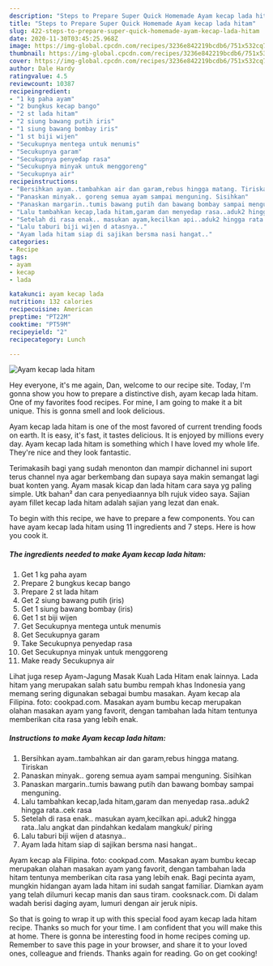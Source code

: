 ```yaml
---
description: "Steps to Prepare Super Quick Homemade Ayam kecap lada hitam"
title: "Steps to Prepare Super Quick Homemade Ayam kecap lada hitam"
slug: 422-steps-to-prepare-super-quick-homemade-ayam-kecap-lada-hitam
date: 2020-11-30T03:45:25.968Z
image: https://img-global.cpcdn.com/recipes/3236e842219bcdb6/751x532cq70/ayam-kecap-lada-hitam-foto-resep-utama.jpg
thumbnail: https://img-global.cpcdn.com/recipes/3236e842219bcdb6/751x532cq70/ayam-kecap-lada-hitam-foto-resep-utama.jpg
cover: https://img-global.cpcdn.com/recipes/3236e842219bcdb6/751x532cq70/ayam-kecap-lada-hitam-foto-resep-utama.jpg
author: Dale Hardy
ratingvalue: 4.5
reviewcount: 10387
recipeingredient:
- "1 kg paha ayam"
- "2 bungkus kecap bango"
- "2 st lada hitam"
- "2 siung bawang putih iris"
- "1 siung bawang bombay iris"
- "1 st biji wijen"
- "Secukupnya mentega untuk menumis"
- "Secukupnya garam"
- "Secukupnya penyedap rasa"
- "Secukupnya minyak untuk menggoreng"
- "Secukupnya air"
recipeinstructions:
- "Bersihkan ayam..tambahkan air dan garam,rebus hingga matang. Tiriskan"
- "Panaskan minyak.. goreng semua ayam sampai menguning. Sisihkan"
- "Panaskan margarin..tumis bawang putih dan bawang bombay sampai menguning."
- "Lalu tambahkan kecap,lada hitam,garam dan menyedap rasa..aduk2 hingga rata..cek rasa"
- "Setelah di rasa enak.. masukan ayam,kecilkan api..aduk2 hingga rata..lalu angkat dan pindahkan kedalam mangkuk/ piring"
- "Lalu taburi biji wijen d atasnya.."
- "Ayam lada hitam siap di sajikan bersma nasi hangat.."
categories:
- Recipe
tags:
- ayam
- kecap
- lada

katakunci: ayam kecap lada 
nutrition: 132 calories
recipecuisine: American
preptime: "PT22M"
cooktime: "PT59M"
recipeyield: "2"
recipecategory: Lunch

---
```



![Ayam kecap lada hitam](https://img-global.cpcdn.com/recipes/3236e842219bcdb6/751x532cq70/ayam-kecap-lada-hitam-foto-resep-utama.jpg)

Hey everyone, it's me again, Dan, welcome to our recipe site. Today, I'm gonna show you how to prepare a distinctive dish, ayam kecap lada hitam. One of my favorites food recipes. For mine, I am going to make it a bit unique. This is gonna smell and look delicious.

Ayam kecap lada hitam is one of the most favored of current trending foods on earth. It is easy, it's fast, it tastes delicious. It is enjoyed by millions every day. Ayam kecap lada hitam is something which I have loved my whole life. They're nice and they look fantastic.

Terimakasih bagi yang sudah menonton dan mampir dichannel ini suport terus channel nya agar berkembang dan supaya saya makin semangat lagi buat konten yang. Ayam masak kicap dan lada hitam cara saya yg paling simple. Utk bahan² dan cara penyediaannya blh rujuk video saya. Sajian ayam fillet kecap lada hitam adalah sajian yang lezat dan enak.


To begin with this recipe, we have to prepare a few components. You can have ayam kecap lada hitam using 11 ingredients and 7 steps. Here is how you cook it.

<!--inarticleads1-->

##### The ingredients needed to make Ayam kecap lada hitam:

1. Get 1 kg paha ayam
1. Prepare 2 bungkus kecap bango
1. Prepare 2 st lada hitam
1. Get 2 siung bawang putih (iris)
1. Get 1 siung bawang bombay (iris)
1. Get 1 st biji wijen
1. Get Secukupnya mentega untuk menumis
1. Get Secukupnya garam
1. Take Secukupnya penyedap rasa
1. Get Secukupnya minyak untuk menggoreng
1. Make ready Secukupnya air


Lihat juga resep Ayam-Jagung Masak Kuah Lada Hitam enak lainnya. Lada hitam yang merupakan salah satu bumbu rempah khas Indonesia yang memang sering digunakan sebagai bumbu masakan. Ayam kecap ala Filipina. foto: cookpad.com. Masakan ayam bumbu kecap merupakan olahan masakan ayam yang favorit, dengan tambahan lada hitam tentunya memberikan cita rasa yang lebih enak. 

<!--inarticleads2-->

##### Instructions to make Ayam kecap lada hitam:

1. Bersihkan ayam..tambahkan air dan garam,rebus hingga matang. Tiriskan
1. Panaskan minyak.. goreng semua ayam sampai menguning. Sisihkan
1. Panaskan margarin..tumis bawang putih dan bawang bombay sampai menguning.
1. Lalu tambahkan kecap,lada hitam,garam dan menyedap rasa..aduk2 hingga rata..cek rasa
1. Setelah di rasa enak.. masukan ayam,kecilkan api..aduk2 hingga rata..lalu angkat dan pindahkan kedalam mangkuk/ piring
1. Lalu taburi biji wijen d atasnya..
1. Ayam lada hitam siap di sajikan bersma nasi hangat..


Ayam kecap ala Filipina. foto: cookpad.com. Masakan ayam bumbu kecap merupakan olahan masakan ayam yang favorit, dengan tambahan lada hitam tentunya memberikan cita rasa yang lebih enak. Bagi pecinta ayam, mungkin hidangan ayam lada hitam ini sudah sangat familiar. Diamkan ayam yang telah dilumuri kecap manis dan saus tiram. cooksnack.com. Di dalam wadah berisi daging ayam, lumuri dengan air jeruk nipis. 

So that is going to wrap it up with this special food ayam kecap lada hitam recipe. Thanks so much for your time. I am confident that you will make this at home. There is gonna be interesting food in home recipes coming up. Remember to save this page in your browser, and share it to your loved ones, colleague and friends. Thanks again for reading. Go on get cooking!
